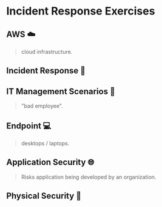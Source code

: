 # Incident Response Exercises


## AWS  ☁️
> cloud infrastructure.

## Incident Response 🚒


## IT Management Scenarios 📠
> "bad employee".

## Endpoint 💻
> desktops / laptops.

## Application Security 🌐
> Risks application being developed by an organization.

## Physical Security 🔫



<!--

## 1. Top level Risks
Broad, strategic risks typically expressed by a board or C-Suite when asked by a security team. These may not be measured often, but will set high level vision for a security organization.

- A trust issue has threatened investors (_We don't want to hurt stock price_)
- A trust issue has created a press event. (_Keep us out of the press_)
- A trust issue has begun a regulatory / legal event. (_We don't want to get sued_)
- A trust issue has created a loss in customer activity. (_We want to keep customers happy_)
- A trust issue is exacerbated due to a poorly handled response. (_We should never be caught off guard_)
- An executive is removed do to a mishandled trust issue. (_I want to keep my job_)

> Leadership may call out far more specific risks, and that is OK. ("_A warehouse is offline_")

## 2. Scenarios that influence these risks
Risks can be decomposed from top level risks voiced by leadership. These would calibrate a team toward specific issues. Here is an example:

- A trust issue has created a loss in customer activity.
  - Our application was exploited and customer data was exposed.
    - An IDOR was discovered by an adversary and exploited.
    - An RCE was discovered by an adversary and exploited.
    - Our application retrieved objects from the wrong customer's S3 bucket when exporting data.  

## 3. Tasks that influence these risks
With target risks in mind, a team can pursue OKRs to influence the likelihood of information security scenarios occurring. This is well covered in [better OKR's](https://medium.com/@magoo/how-to-measure-risk-with-a-better-okr-c259bccf359e). This approach heavily relies on forecasting.

---

## Reference Scenarios

### Common scenario modifiers
These are typical additions to help prioritize the most relevant scenarios. They are not typically scenarios themselves, but help focus mitigation efforts to the highest priority problems.

Some scenarios are only important if they are capable of trigger an incident of a certain severity.

> A *P0 incident* has involved...

> A P0 incident has involved an employee who was not off-boarded correctly.

> A P0 incident has resulted because an attacker bypassed rate limiting.

Some bugs might not meet a specific "severity" classification but end up leveraged criminally anyways.

> ...was exploited "*in the wild*"

> An RCE discovered in our software was exploited "in the wild".

> An exploit targeting the configuration of web server we host has been observed in the wild.

The publicity involved with a scenario may be the goal of reduction efforts.

> The *press has disclosed*...

> An employee has leaked confidential data which the press has disclosed.

> We have botched a vulnerability disclosure and the press has disclosed it before we could issue a fix.

A time based scope is always included. Using consistent scopes or calendar based scopes improves everyone's ability to forecast comparable scenarios. "_Next Month_", "_Next Year_", "_Next Quarter_" are all typical.


- An adversary has queried our database directly through our application.
- An adversary has exploited an indirect object reference vulnerability.
- An XSS vulnerability has been used against another user on our application.
- A research finding has gone outside of our disclosure process.
- Payment instruments are exposed to an adversary.
- Credentials are exposed to an adversary.

### Incident Response Scenarios 🚒
Meta-Incidents created by poor incident handling.


- We are unable to discover root cause in an incident.
- We have not been able to comment publicly within our communications SLA.

### Physical Security Scenarios 🔫
Physical harm and physical loss.

- A celebrity employee is harassed in person
- An employee is involved in violence on company space (real estate or event)
- An unauthorized individual has accessed our facility.
- An executive is threatened while traveling.
- An incident was not captured our cameras.

-->
